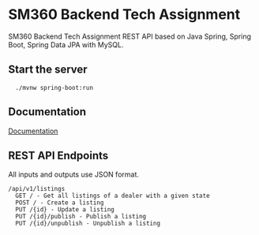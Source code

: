 # SM360 Backend Tech Assignment

SM360 Backend Tech Assignment REST API based on Java Spring, Spring Boot, Spring Data JPA with MySQL.

## Start the server

```
  ./mvnw spring-boot:run
```

## Documentation

[Documentation](http://localhost:8080/api-docs)

## REST API Endpoints

All inputs and outputs use JSON format.


```
/api/v1/listings
  GET / - Get all listings of a dealer with a given state
  POST / - Create a listing
  PUT /{id} - Update a listing
  PUT /{id}/publish - Publish a listing
  PUT /{id}/unpublish - Unpublish a listing

```